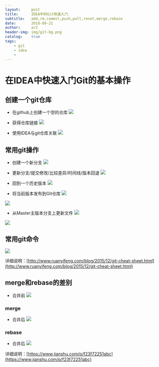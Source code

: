 ```yaml
---
layout:     post
title:      IDEA中的Git快速入门
subtitle:   add,rm,commit,push,pull,reset,merge,rebase
date:       2018-09-21
author:     ar2
header-img: img/git-bg.png
catalog: 	true
tags:
    - git
    - idea
    - 
---
```

# 在IDEA中快速入门Git的基本操作

    
## 创建一个git仓库
* 在github上创建一个空的仓库
![](http://i.aracg.cc/img/git-crtSrc.png)

* 获得仓库链接
![](http://i.aracg.cc/img/git-crtSrc1.png)

* 使用IDEA与git仓库关联
![](http://i.aracg.cc/img/git-clone.png)

## 常用git操作
* 创建一个新分支
![](http://i.aracg.cc/img/git-branch.png)

* 更新分支/提交修改/比较差异/时间线/版本回退
![](http://i.aracg.cc/img/git-opt.png)

* 回到一个历史版本
![](http://i.aracg.cc/img/git-reset.png)

* 将当前版本发布到Git仓库
![](http://i.aracg.cc/img/git-pull1.png)

![](http://i.aracg.cc/img/git-push.png)


* 从Master主版本分支上更新文件
![](http://i.aracg.cc/img/git-pull2.png)

![](http://i.aracg.cc/img/git-pull3.png)

## 常用git命令
![](http://i.aracg.cc/img/git-bg.png)

详细说明：[http://www.ruanyifeng.com/blog/2015/12/git-cheat-sheet.html](http://www.ruanyifeng.com/blog/2015/12/git-cheat-sheet.html)
## merge和rebase的差别
* 合并前
![](https://upload-images.jianshu.io/upload_images/305877-5dece524b7130343.png?imageMogr2/auto-orient/)

### merge
* 合并后
![](https://upload-images.jianshu.io/upload_images/305877-c4ddfcf679821e2f.png?imageMogr2/auto-orient/)
### rebase
* 合并后
![](https://upload-images.jianshu.io/upload_images/305877-467ba180733adca1.png?imageMogr2/auto-orient/)

详细说明：[https://www.jianshu.com/p/f23f72251abc](https://www.jianshu.com/p/f23f72251abc)
